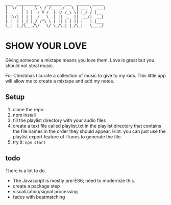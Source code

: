```
___  __________   _______ ___  ______ _____
|  \/  |_   _\ \ / /_   _/ _ \ | ___ \  ___|
| .  . | | |  \ V /  | |/ /_\ \| |_/ / |__  
| |\/| | | |  /   \  | ||  _  ||  __/|  __|
| |  | |_| |_/ /^\ \ | || | | || |   | |___
\_|  |_/\___/\/   \/ \_/\_| |_/\_|   \____/
```

# SHOW YOUR LOVE

Giving someone a mixtape means you love them. Love is great but you should not steal music.

For Christmas I curate a collection of music to give to my kids. This little app will allow me to create a mixtape and add my notes.

## Setup

1. clone the repo
2. npm install
3. fill the playlist directory with your audio files
4. create a text file called playlist.txt in the playlist directory that contains the file names in the order they should appear. Hint: you can just use the playlist export feature of iTunes to generate the file.
5. try it: `npm start`

## todo
There is a lot to do.

* The Javascript is mostly pre-ES6; need to modernize this.
* create a package step
* visualization/signal processing
* fades with beatmatching
